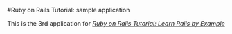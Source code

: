 #Ruby on Rails Tutorial: sample application

This is the 3rd application for [*Ruby on Rails Tutorial: Learn Rails by Example*](http://railstutorial.org/)